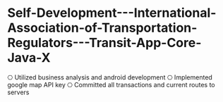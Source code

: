 # Self-Development---International-Association-of-Transportation-Regulators---Transit-App-Core-Java-X
⎔ Utilized business analysis and android development  ⎔ Implemented google map API key  ⎔ Committed all transactions and current routes to servers

